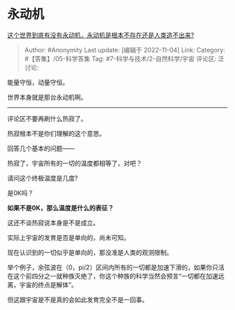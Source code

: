# 永动机
[这个世界到底有没有永动机，永动机是根本不存在还是人类造不出来?](https://www.zhihu.com/question/563747875/answer/2739907051)

> Author: #Anonymity
> Last update: [编辑于 2022-11-04]
> Link:
> Category: #【答集】/05-科学答集
> Tag: #7-科学与技术/2-自然科学/宇宙 
> 评论区:
> 泛讨论:

能量守恒，动量守恒。

世界本身就是那台永动机啊。

---

评论区不要再刷什么热寂了。

热寂根本不是你们理解的这个意思。

回答几个基本的问题——

热寂了，宇宙所有的一切的温度都相等了，对吧？

请问这个终极温度是几度?

是0K吗？

**如果不是0K，那么温度是什么的表征？**

这还不谈热寂说本身是不是成立。

实际上宇宙的发育是否是单向的，尚未可知。

现在认识到的一切似乎是单向的，那没准是人类的观测限制。

举个例子，余弦波在（0，pi/2）区间内所有的一切都是加速下滑的，如果你只活在这个前四分之一就种族灭绝了，你这个种族的科学当然会预言“一切都在加速远离，宇宙的终点是解体”。

但这跟宇宙是不是真的会如此发育完全不是一回事。
